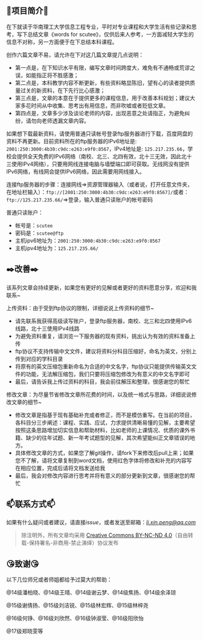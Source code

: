 

## :sunflower:项目简介:sunflower:

在下就读于华南理工大学信息工程专业，平时对专业课程和大学生活有些记录和思考，写下总结文章《words for scutee》，仅供后来人参考，一方面减轻大学生的信息不对称，另一方面便于在下总结本科课程。

创作六篇文章不易，请允许在下对这几篇文章提几点说明：

- 第一点是，在下知识水平有限，编写文章时间跨度大，难免有不通畅或荒谬之误，如能指正将不胜感激；
- 第二点是，本科教学内容不断更新，有些资料略显陈旧，望有心的读者提供质量过关的新资料，在下先行比心感激；
- 第三点是，文章的本意在于提供更多的课程信息，用于改善本科规划；建议大家多花时间从中收集、思考出有用信息，而非吹嘘或者贬低文章。
- 第四点是，文章多少涉及谈论老师的内容，出现恶意之处请指正，为避免纠纷，请勿向老师透漏文章内容。

如果想下载最新资料，请使用普通只读帐号登录ftp服务器进行下载，百度网盘的资料不再更新。目前资料所在的ftp服务器的IPv6地址是: `2001:250:3000:4b30:c9dc:e263:e9f0:8567`，IPv4地址是: `125.217.235.66`，学校会提供全天免费的IPv6网络（南校、北三、北四有效，北十三无效，因此北十三使用IPv4网络），只要用网线连接电脑与墙壁端口即可获取。无线网没有提供IPv6网络，有线网会提供IPv6网络，因此需要用网线接入。

连接ftp服务器的步骤：连接网线=>资源管理器输入（或者说，打开任意文件夹，在地址栏输入）：`ftp://[2001:250:3000:4b30:c9dc:e263:e9f0:8567]/`或者：`ftp://125.217.235.66/`=>登录，输入普通只读账户的帐号密码

普通只读账户：
- 帐号是：`scutee`
- 密码是：`scutee@ftp`
- 主机ipv6地址为：`2001:250:3000:4b30:c9dc:e263:e9f0:8567`
- 主机ipv4地址为：`125.217.235.66/`

## :black_nib:改善:black_nib:
该系列文章会持续更新，如果您有更好的见解或者更好的资料愿意分享，欢迎和我联系~

上传资料：由于受到ftp协议的限制，详细说说上传资料的细节~

- 请先联系我获得高级读写账户，登录ftp服务器，南校、北三和北四使用IPv6线路，北十三使用IPv4线路
- 为避免资料重复，请浏览一下服务器的现有资料，挑出认为有效的资料准备上传
- ftp协议不支持传输中文文件，建议将资料分科目压缩好，命名为英文，分别上传到对应的学科目录
- 将原有的英文压缩包重新命名为合适的中文名字，ftp协议只能提供传输英文文件的功能，无法解压缩包，我们只要将压缩包修改为有意义的中文名字即可
- 最后，请告诉我上传过资料的科目，我会前往解压和整理，很感谢您的帮忙

修改文章：为尽量节省修改文章所花费的时间，以及统一格式与思路，详细说说修改文章的细节~

- 修改文章是指基于现有基础补充或者修正，而不是模仿重写。在当前的项目，各科目分三步阐述：课程、实践、应试，力求提供清晰易懂的见解，主要希望按照这条思路增加切实信息和帮助材料，比如老师的上课情况、优质的课外书籍、缺少的往年试题、新一年考试题型的见解，其次希望能纠正文章错误的地方。
- 具体修改文章的方式，如果您了解git操作，请fork下来修改后pull上来；如果您不了解，请将文章复制到word文档，使用红色字体将修改和补充的内容写在相应位置，完成后请将文档发送给我
- 最后，我会对修改内容进行思考并将有意义的部分更新到文章，很感谢您的帮忙

## :mailbox:联系方式:mailbox:

如果有什么疑问或者建议，请直接*issue*，或者发送至邮箱：*li.xin.peng@qq.com*

> 除注明外，所有文章均采用 [Creative Commons BY-NC-ND 4.0](https://creativecommons.org/licenses/by-nc-nd/4.0/deed.zh)（自由转载-保持署名-非商用-禁止演绎）协议发布

## :kissing_heart:致谢:kissing_heart:

以下几位师兄或者师姐都给予过莫大的帮助：

@14级潘柏晓、@14级王晴、@14级谢云梦、@14级焦扬、@14级余泽琼

@15级谢倩扬、@15级刘洁锐、@15级林宏辉、@15级林梓尧

@16级何铮、@16级刘欣然、@16级钟淑莹、@16级阳欣怡

@17级郑晓雯等
